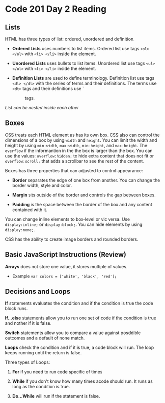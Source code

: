 # Code 201 Day 2 Reading

## Lists

HTML has three types of list: ordered, unordered and definition.

- **Ordered Lists** uses numbers to list items. Ordered list use tags `<ol> </ol>` with `<li> </li>` inside the element. 

- **Unordered Lists** uses bullets to list items. Unordered list use tags `<ul> </ol>` with `<li> </li>` inside the element.

- **Definition Lists** are used to define terminology. Definition list use tags `<dl> </dl>` with the series of terms and their definitions. The terms use `<dt>` tags and their definitions use `<dd> tags.

*List can be nested inside each other*

## Boxes 

CSS treats each HTML element as has its own box. CSS also can control the dimensions of a box by using `width` and `height`. You can limit the width and height by using `min-width`, `max-width`, `min-height`, and `max-height`. The `overflow` if the informantion in the the box is larger than the box. You can use the values: `overflow:hidden;` to hide extra content that does not fit or `overflow:scroll;` that adds a scrollbar to see the rest of the content.

Boxes has three properties that can adjusted to control appearance:

- **Border** separates the edge of one box from another. You can change the border width, style and color. 

- **Margin** sits outside of the border and controls the gap between boxes.

- **Padding** is the space between the border of the box and any content contained with it.

You can change inline elements to box-level or vic versa. Use `display:inline;` or `display:block;`. You can hide elements by using `display:none;`.

CSS has the ability to create image borders and rounded borders.

## Basic JavaScript Instructions (Review)

**Arrays** does not store one value, it stores multiple of values.

- Example `var colors = ['white', 'black', 'red'];`

## Decisions and Loops

**If** statements evaluates the condition and if the condition is true the code block runs.

**If...else** statements allow you to run one set of code if the condition is true and nother if it is false.

**Switch** statements allow you to compare a value against posddible outcomes and a default of none match.

**Loops** check the condition and if it is true, a code block will run. The loop keeps running until the return is false. 

Three types of Loops:

1. **For** if you need to run code specific of times

2. **While** if you don't know how many times acode should run. It runs as long as the condition is true.

3. **Do...While** will run if the statement is false.



